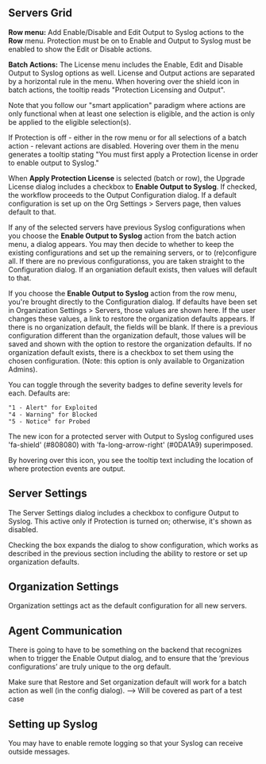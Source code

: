 <!--
title: "Output to Syslog"
description: "Overview of how to send protection events to Syslog"
tags: "Protection Syslog Output"
-->

## Servers Grid

**Row menu:** Add Enable/Disable and Edit Output to Syslog actions to the **Row** menu. Protection must be on to Enable and Output to Syslog must be enabled to show the Edit or Disable actions. <!-- - see mockups -->

**Batch Actions:** The License menu includes the Enable, Edit and Disable Output to Syslog options as well. License and Output actions are separated by a horizontal rule in the menu. When hovering over the shield icon in batch actions, the tooltip reads "Protection Licensing and Output".

Note that you follow our "smart application" paradigm where actions are only functional when at least one selection is eligible, and the action is only be applied to the eligible selection(s).

If Protection is off - either in the row menu or for all selections of a batch action - relevant actions are disabled. Hovering over them in the menu generates a tooltip stating "You must first apply a Protection license in order to enable output to Syslog."

When **Apply Protection License** is selected (batch or row), the Upgrade License dialog includes a checkbox to **Enable Output to Syslog**. If checked, the workflow proceeds to the Output Configuration dialog. If a default configuration is set up on the Org Settings > Servers page, then values default to that.

If any of the selected servers have previous Syslog configurations when you choose the **Enable Output to Syslog** action from the batch action menu, a dialog appears. You may then decide to whether to keep the existing configurations and set up the remaining servers, or to (re)configure all. If there are no previous configurationss, you are taken straight to the Configuration dialog. If an organiation default exists, then values will default to that.

If you choose the **Enable Output to Syslog** action from the row menu, you're brought directly to the Configuration dialog. If defaults have been set in Organization Settings > Servers, those values are shown here. If the user changes these values, a link to restore the organization defaults appears. If there is no organization default, the fields will be blank. If there is a previous configuration different than the organization default, those values will be saved and shown with the option to restore the organization defaults. If no organization default exists, there is a checkbox to set them using the chosen configuration. (Note: this option is only available to Organization Admins).

You can toggle through the severity badges to define severity levels for each. Defaults are:

    "1 - Alert" for Exploited
    "4 - Warning" for Blocked
    "5 - Notice" for Probed

The new icon for a protected server with Output to Syslog configured uses 'fa-shield' (#808080) with 'fa-long-arrow-right' (#0DA1A9) superimposed. <!-- We can discuss this icon further at the time of implementation - i.e. whether or not we can superimpose the two individual icons or if need to create a custom combined icon. -->

By hovering over this icon, you see the tooltip text including the location of where protection events are output. <!-- (see mockup) -->

## Server Settings

The Server Settings dialog includes a checkbox to configure Output to Syslog. This active only if Protection is turned on; otherwise, it's shown as disabled.

Checking the box expands the dialog to show configuration, which works as described in the previous section including the ability to restore or set up organization defaults.

## Organization Settings

Organization settings act as the default configuration for all new servers.

## Agent Communication

There is going to have to be something on the backend that recognizes when to trigger the Enable Output dialog, and to ensure that the ‘previous configurations’ are truly unique to the org default.

Make sure that Restore and Set organization default will work for a batch action as well (in the config dialog). --> Will be covered as part of a test case

## Setting up Syslog

You may have to enable remote logging so that your Syslog can receive outside messages.
